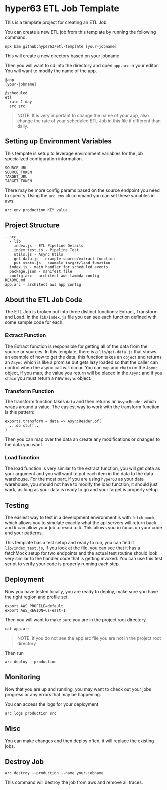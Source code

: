 # hyper63 ETL Job Template

This is a template project for creating an ETL Job.

You can create a new ETL job from this template by running the following
command:

```
npx bam github:hyper63/etl-template [your-jobname]
```

This will create a new directory based on your jobname

Then you will want to cd into the directory and open `app.arc` in your
editor. You will want to modify the name of the app.

```
@app
[your-jobname]

@scheduled
etl
  rate 1 day
  src src

```

> NOTE: It is very important to change the name of your app, also change the rate of your scheduled ETL Job in this file if different than daily.

## Setting up Environment Variables

This tempate is setup to leverage environment variables for the job specialized configuration information.

```
SOURCE_URL
SOURCE_TOKEN
TARGET_URL
TARGET_TOKEN
```

There may be more config params based on the source endpoint you need to specify. Using the `arc env` cli command you can set these variables in aws.

```
arc env production KEY value
```

## Project Structure

```
- src
  - lib
    index.js - ETL Pipeline Details
    index_test.js - Pipeline Test
    utils.js - Async Utils
    get-data.js - example source/extract function
    put-stats.js - example target/load function
  index.js - main handler for scheduled events
  package.json - manifest file
  config.arc - architect aws lambda config
README.md
app.arc - architect aws app config
```

## About the ETL Job Code 

The ETL Job is broken out into three distinct functions: Extract, Transform and Load. In the `lib/index.js` file you can see each function defined with some sample code for each. 

### Extract Function

The Extract function is responsible for getting all of the data from the source or sources. In this template, there is a `lib/get-data.js` that shows an example of how to get the data, this function takes an `object` and returns an `Async` which is like a promise but gets lazy loaded so that the caller can control when the async call will occur. You can `map` and `chain` on the `Async` object, if you map, the value you return will be placed in the `Async` and if you `chain` you must return a new `Async` object.

### Transform Function

The transform function takes `data` and then returns an `AsyncReader` which wraps around a value. The easiest way to work with the transform function is this pattern:

```
exports.transform = data => AsyncReader.of(
  ...do stuff..
)
```

Then you can map over the data an create any modifications or changes to the data you want.

### Load function

The load function is very similar to the extract function, you will get data as your argument and you will want to put each item in the data to the data warehouse. For the most part, if you are using `hyper63` as your data warehouse, you should not have to modify the load function, it should just work, as long as your data is ready to go and your target is properly setup.


## Testing

The easiest way to test in a development environment is with `fetch-mock`, which allows you to simulate exactly what the api servers will return back and it can allow your job to react to it. This allows you to focus on your code and your patterns.

This template has a test setup and ready to run, you can find it `lib/index_test.js`, if you look at the file, you can see that it has a fetchMock setup for two endpoints and the actual test routine should look very similar to the handler code that is getting invoked. You can use this test script to verify your code is properly running each step.

## Deployment

Now you have tested locally, you are ready to deploy, make sure you have the right region and profile set.

```
export AWS_PROFILE=default
export AWS_REGION=us-east-1
```

Then you will want to make sure you are in the project root directory.

```
cat app.arc
```

> NOTE: if you do not see the app.arc file you are not in the project root directory

Then run

```
arc deploy --production
```

## Monitoring

Now that you are up and running, you may want to check out your jobs progress or any errors that may be happening.

You can access the logs for your deployment

```
arc logs production src
```

## Misc

You can make changes and then deploy often, it will replace the existing jobs.

## Destroy Job

```
arc destroy --production --name your-jobname
```

This command will destroy the job from aws and remove all traces.


